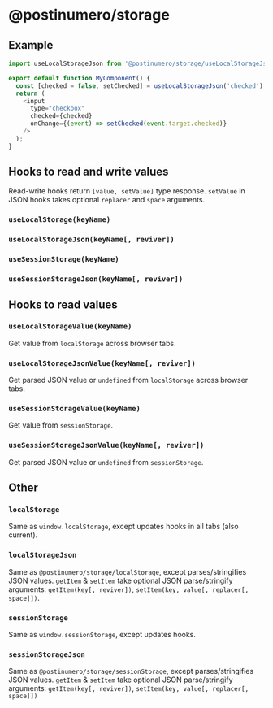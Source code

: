 # @postinumero/storage

## Example

```js
import useLocalStorageJson from '@postinumero/storage/useLocalStorageJson';

export default function MyComponent() {
  const [checked = false, setChecked] = useLocalStorageJson('checked');
  return (
    <input
      type="checkbox"
      checked={checked}
      onChange={(event) => setChecked(event.target.checked)}
    />
  );
}
```

## Hooks to read and write values

Read-write hooks return `[value, setValue]` type response. `setValue` in JSON hooks takes optional `replacer` and `space` arguments.

### `useLocalStorage(keyName)`

### `useLocalStorageJson(keyName[, reviver])`

### `useSessionStorage(keyName)`

### `useSessionStorageJson(keyName[, reviver])`

## Hooks to read values

### `useLocalStorageValue(keyName)`

Get value from `localStorage` across browser tabs.

### `useLocalStorageJsonValue(keyName[, reviver])`

Get parsed JSON value or `undefined` from `localStorage` across browser tabs.

### `useSessionStorageValue(keyName)`

Get value from `sessionStorage`.

### `useSessionStorageJsonValue(keyName[, reviver])`

Get parsed JSON value or `undefined` from `sessionStorage`.

## Other

### `localStorage`

Same as `window.localStorage`, except updates hooks in all tabs (also current).

### `localStorageJson`

Same as `@postinumero/storage/localStorage`, except parses/stringifies JSON values. `getItem` & `setItem` take optional JSON parse/stringify arguments: `getItem(key[, reviver])`, `setItem(key, value[, replacer[, space]])`.

### `sessionStorage`

Same as `window.sessionStorage`, except updates hooks.

### `sessionStorageJson`

Same as `@postinumero/storage/sessionStorage`, except parses/stringifies JSON values. `getItem` & `setItem` take optional JSON parse/stringify arguments: `getItem(key[, reviver])`, `setItem(key, value[, replacer[, space]])`
